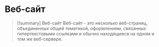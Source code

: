 # Веб-сайт
> [!summary] Веб-сайт
> Веб-сайт - это несколько веб-страниц, объединенных общей тематикой, оформлением, связанных гипертекстовыми ссылками и обычно находящиеся на одном и том же веб-сервере.

